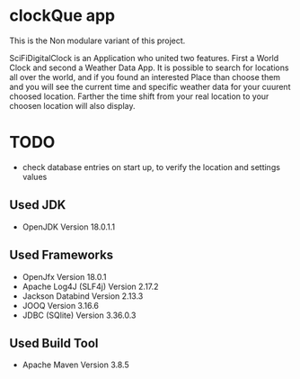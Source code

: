 # clockQue app

This is the Non modulare variant of this project.

SciFiDigitalClock is an Application who united two features. First a World Clock and second a Weather Data App.
It is possible to search for locations all over the world, and if you found an interested Place than choose them and you will see the current time and specific weather data for your cuurent choosed location. Farther the time shift from your real location to your choosen location will also display.

# TODO
* check database entries on start up, to verify the location and settings values

## Used JDK
* OpenJDK               Version 18.0.1.1

## Used Frameworks
* OpenJfx               Version 18.0.1
* Apache Log4J (SLF4j)  Version 2.17.2
* Jackson Databind      Version 2.13.3
* JOOQ                  Version 3.16.6
* JDBC (SQlite)         Version 3.36.0.3

## Used Build Tool
* Apache Maven          Version 3.8.5
